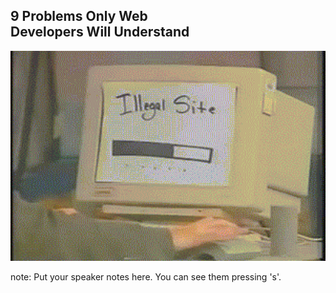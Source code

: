 ##  9 Problems Only Web <br>Developers Will Understand

<img src="images/problems.gif" width="600">

note:
    Put your speaker notes here.
    You can see them pressing 's'.
